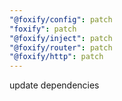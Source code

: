```yaml
---
"@foxify/config": patch
"foxify": patch
"@foxify/inject": patch
"@foxify/router": patch
"@foxify/http": patch
---
```


update dependencies
